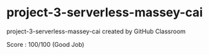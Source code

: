 # project-3-serverless-massey-cai
project-3-serverless-massey-cai created by GitHub Classroom

Score : 100/100 (Good Job)
